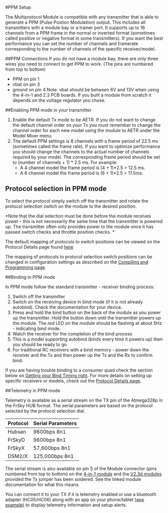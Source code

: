 #PPM Setup

The Multiprotocol Module is compatible with any transmitter that is able to generate a PPM (Pulse Postion Modulation) output.  This includes all transmitters with a module bay or a trainer port.  It supports up to 16 channels from a PPM frame in the normal or inverted format (sometimes called positive or negative format in some transmitters).
If you want the best performance you can set the number of channels and framerate corresponding to the number of channels of the specific receiver/model.

##PPM Connections
If you do not have a module bay, there are only three wires you need to connect to get PPM to work.  (The pins are numbered from top to bottom) 
- PPM on pin 1
- vbat on pin 3
- ground on pin 4
Note: vbat should be between 6V and 13V when using the 4-in-1 and 2.3 PCB boards. If you built a module from scratch it depends on the voltage regulator you chose.


##Enabling PPM mode in your transmitter

1. Enable the default Tx mode to be AETR. If you do not want to change the default channel order on your Tx you must remember to change the channel order for each new model using the module to AETR under the Model Mixer menu. 
1. The default PPM settings is 8 channels with a frame period of 22.5 ms (sometimes called the frame rate).  If you want to optimize performance you should change the channels to the actual number of channels required by your model.  The corresponding frame period should be set to (number of channels + 1) * 2.5 ms.  For example:
    - A 4 channel model the frame period is (4 + 1)*2.5 = 12.5 ms.
    - A 6 channel model the frame period is (6 + 1)*2.5 = 17.5ms. 
    
## Protocol selection in PPM mode

To select the protocol simply switch off the transmitter and rotate the protocol selection switch on the module to the desired position. 

*Note that the dial selection must be done before the module receives power - this is not necessarily the same time that the transmitter is powered up.  The transmitter often only provides power to the module once it has passed switch checks and throttle position checks. *

The default mapping of protocols to switch positions can be viewed on the Protocol Details page found [here](Protocol_Details.md#DefaultMapping)

The mapping of protocols to protocol selection switch positions can be changed in configuration settings as described on the [Compiling and Programming page](Compiling.md).

##Binding in PPM mode

In PPM mode follow the standard transmitter - receiver binding process: 
 1. Switch off the transmitter
 1. Switch on the receiving device in bind mode (if it is not already autobind). Check the documentation for your device.
 1. Press and hold the bind button on the back of the module as you power up the transmitter. Hold the button down until the transmitter powers up the module. The red LED on the module should be flashing at about 5Hz - indicating bind mode.
 1. Watch the receiver for the completion of the bind process
 1. This is a model supporting autobind (binds every time it powers up) then you should be ready to go
 1. For traditional RC receivers with a bind memory - power down the receiver and the Tx and then power up the Tx and the Rx to confirm bind.

If you are having trouble binding to a consumer quad check the section below on [Getting your Bind Timing right](Bind_Timing.md). For more details on setting up specific receivers or models, check out the [Protocol Details page](Protocol_Details.md).

##Telemetry in PPM mode

Telemetry is available as a serial stream on the TX pin of the Atmega328p in the FrSky HUB format. The serial parameters are based on the protocol selected by the protocol selection dial. 

Protocol|Serial Parameters
--------|-----------------
Hubsan|9600bps 8n1
FrSkyD|9600bps 8n1
FrSkyX|57,600bps 8n1
DSM2/X|125,000bps 8n1

The serial stream is also available on pin 5 of the Module connector (pins numbered from top to bottom) on the [4-in-1 module]() and the [V2.3d modules]() provided the Tx jumper has been soldered.  See the linked module documentation for what this means. 

You can connect it to your TX if it is telemetry enabled or use a bluetooth adapter (HC05/HC06) along with an app on your phone/tablet [(app example)](https://play.google.com/store/apps/details?id=biz.onomato.frskydash&hl=fr) to display telemetry information and setup alerts.
